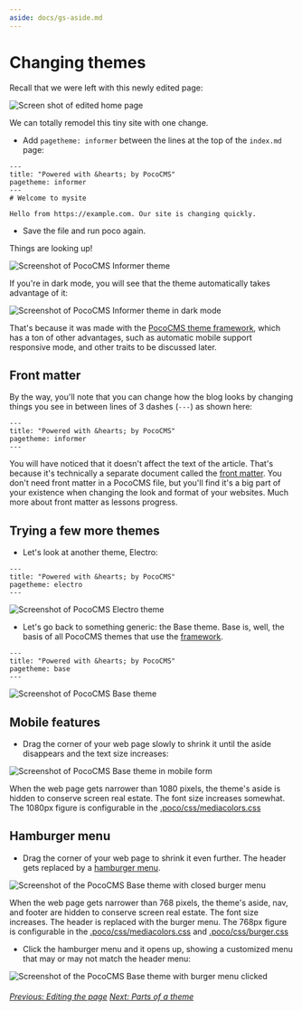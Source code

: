 ```yaml
---
aside: docs/gs-aside.md
---
```

# Changing themes

Recall that we were left with this newly edited page:

![Screen shot of edited home page](img/home-page-first-edit-1366x768.png)

We can totally remodel this tiny site with one change.

* Add `pagetheme: informer` between the lines at the top of the `index.md` page:

```
---
title: "Powered with &hearts; by PocoCMS"
pagetheme: informer
---
# Welcome to mysite

Hello from https://example.com. Our site is changing quickly.
```

* Save the file and run poco again. 

Things are looking up!

![Screenshot of PocoCMS Informer theme](img/home-page-theme-informer-1366x768.png)

If you're in dark mode, you will see that the theme automatically takes advantage of it:

![Screenshot of PocoCMS Informer theme in dark mode](img/home-page-theme-informer-dark-1366x768.png)

That's because it was made with the [PocoCMS theme framework](theme-framework.html),
which has a ton of other advantages, such as automatic mobile support responsive mode,
and other traits to be discussed later.

## Front matter

By the way, you'll note that you can change how the blog looks
by changing things you see in between lines of 3 dashes (`---`)
as shown here:
```
---
title: "Powered with &hearts; by PocoCMS"
pagetheme: informer
---
```

You will have noticed that it doesn't affect the text of the article.
That's because it's technically a separate document called the
[front matter](glossary.html#front-matter). You don't need
front matter in a PocoCMS file, but you'll find it's 
a big part of your existence when changing the look
and format of your websites. Much more about
front matter as lessons progress.

## Trying a few more themes

* Let's look at another theme, Electro:

```
---
title: "Powered with &hearts; by PocoCMS"
pagetheme: electro 
---
```

![Screenshot of PocoCMS Electro theme](img/home-page-theme-electro-1366x768.png)

* Let's go back to something generic: the Base theme. 
Base is, well, the basis of all PocoCMS themes that use the [framework](theme-framework.html).

```
---
title: "Powered with &hearts; by PocoCMS"
pagetheme: base 
---
```

![Screenshot of PocoCMS Base theme](img/home-page-theme-base-1366x768.png)

## Mobile features

* Drag the corner of your web page slowly to shrink it until the aside disappears
and the text size increases:

![Screenshot of PocoCMS Base theme in mobile form](img/base-theme-mobile-1.png)

When the web page gets narrower than 1080 pixels, the theme's aside is hidden to
conserve screen real estate. The font size increases somewhat. The 1080px figure
is configurable in the [.poco/css/mediacolors.css](theme-framework.html#mediacolors)

## Hamburger menu

* Drag the corner of your web page to shrink it even further. The header gets replaced
by a [hamburger menu](glossary.html#burger-menu).

![Screenshot of the PocoCMS Base theme with closed burger menu](img/base-theme-burger-1.png)

When the web page gets narrower than 768 pixels, the theme's aside, nav, and footer are hidden to
conserve screen real estate. The font size increases. The header is replaced with 
the burger menu. The 768px figure
is configurable in the [.poco/css/mediacolors.css](theme-framework.html#mediacolorscss) and
[.poco/css/burger.css](theme-framework.html#burgercss) 

* Click the hamburger menu and it opens up, showing a customized menu that may or may
not match the header menu:

![Screenshot of the PocoCMS Base theme with burger menu clicked](img/base-theme-burger-2.png)



###### [Previous: Editing the page](gs-edit-page.html) [Next: Parts of a theme](gs-parts-of-theme.html)


